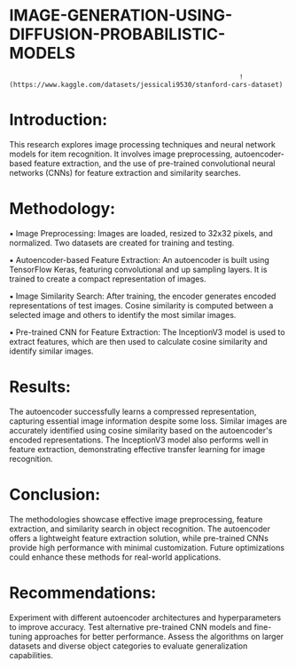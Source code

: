 # IMAGE-GENERATION-USING-DIFFUSION-PROBABILISTIC-MODELS
                                                              !(https://www.kaggle.com/datasets/jessicali9530/stanford-cars-dataset)


# Introduction:
This research explores image processing techniques and neural network models for item recognition. It involves image preprocessing, autoencoder-based feature extraction, and the use of pre-trained convolutional neural networks (CNNs) for feature extraction and similarity searches.
# Methodology:
▪ Image Preprocessing: Images are loaded, resized to 32x32 pixels, and normalized. Two datasets are created for training and testing.

▪ Autoencoder-based Feature Extraction: An autoencoder is built using TensorFlow Keras, featuring convolutional and up sampling layers. It is trained to create a compact representation of images.

▪ Image Similarity Search: After training, the encoder generates encoded representations of test images. Cosine similarity is computed between a selected image and others to identify the most similar images.

▪ Pre-trained CNN for Feature Extraction: The InceptionV3 model is used to extract features, which are then used to calculate cosine similarity and identify similar images.

# Results:
The autoencoder successfully learns a compressed representation, capturing essential image information despite some loss.
Similar images are accurately identified using cosine similarity based on the autoencoder's encoded representations.
The InceptionV3 model also performs well in feature extraction, demonstrating effective transfer learning for image recognition.

# Conclusion:
The methodologies showcase effective image preprocessing, feature extraction, and similarity search in object recognition. The autoencoder offers a lightweight feature extraction solution, while pre-trained CNNs provide high performance with minimal customization. Future optimizations could enhance these methods for real-world applications.
# Recommendations:
Experiment with different autoencoder architectures and hyperparameters to improve accuracy.
Test alternative pre-trained CNN models and fine-tuning approaches for better performance.
Assess the algorithms on larger datasets and diverse object categories to evaluate generalization capabilities.
